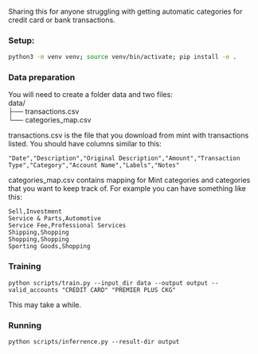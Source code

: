 Sharing this for anyone struggling with getting automatic categories for credit card or bank transactions.

### Setup:

```bash
python3 -m venv venv; source venv/bin/activate; pip install -e .
```

### Data preparation

You will need to create a folder  data and two files:\
data/\
├── transactions.csv\
└── categories_map.csv

transactions.csv is the file that you download from mint with transactions listed.
You should have columns similar to this: 
```
"Date","Description","Original Description","Amount","Transaction Type","Category","Account Name","Labels","Notes"
```

categories_map.csv contains mapping for Mint categories and categories that you want to keep track of. For example you can have something like this:

```csv
Sell,Investment
Service & Parts,Automotive
Service Fee,Professional Services
Shipping,Shopping
Shopping,Shopping
Sporting Goods,Shopping
```
### Training

```shell
python scripts/train.py --input_dir data --output output --valid_accounts "CREDIT CARD" "PREMIER PLUS CKG"
```
This may take a while.

### Running
```shell
python scripts/inferrence.py --result-dir output
```